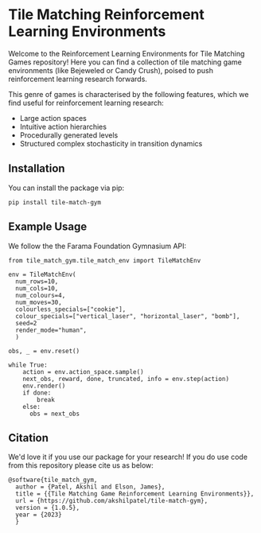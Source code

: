 # Tile Matching Reinforcement Learning Environments

Welcome to the Reinforcement Learning Environments for Tile Matching Games repository! Here you can find a collection of tile matching game environments (like Bejeweled or Candy Crush), poised to push reinforcement learning research forwards.

This genre of games is characterised by the following features, which we find useful for reinforcement learning research:

- Large action spaces
- Intuitive action hierarchies
- Procedurally generated levels
- Structured complex stochasticity in transition dynamics

## Installation

You can install the package via pip:

```pip install tile-match-gym```

## Example Usage

We follow the the Farama Foundation Gymnasium API:

```
from tile_match_gym.tile_match_env import TileMatchEnv

env = TileMatchEnv(
  num_rows=10, 
  num_cols=10, 
  num_colours=4, 
  num_moves=30, 
  colourless_specials=["cookie"], 
  colour_specials=["vertical_laser", "horizontal_laser", "bomb"], 
  seed=2
  render_mode="human",
  )

obs, _ = env.reset()

while True:
    action = env.action_space.sample()
    next_obs, reward, done, truncated, info = env.step(action)
    env.render()
    if done:
        break
    else:
      obs = next_obs
```

## Citation

We'd love it if you use our package for your research! If you do use code from this repository please cite us as below:

```
@software{tile_match_gym,
  author = {Patel, Akshil and Elson, James},
  title = {{Tile Matching Game Reinforcement Learning Environments}},
  url = {https://github.com/akshilpatel/tile-match-gym},
  version = {1.0.5},
  year = {2023}
  }
```
